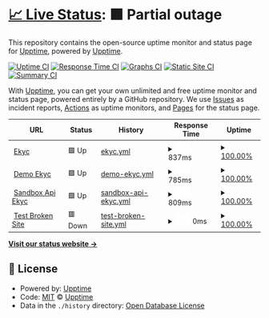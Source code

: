 # [📈 Live Status](https://uptime-srd.appota.ai): <!--live status--> **🟧 Partial outage**

This repository contains the open-source uptime monitor and status page for [Upptime](https://upptime.js.org), powered by [Upptime](https://github.com/upptime/upptime).

[![Uptime CI](https://github.com/upptime/upptime/workflows/Uptime%20CI/badge.svg)](https://github.com/upptime/upptime/actions?query=workflow%3A%22Uptime+CI%22)
[![Response Time CI](https://github.com/upptime/upptime/workflows/Response%20Time%20CI/badge.svg)](https://github.com/upptime/upptime/actions?query=workflow%3A%22Response+Time+CI%22)
[![Graphs CI](https://github.com/upptime/upptime/workflows/Graphs%20CI/badge.svg)](https://github.com/upptime/upptime/actions?query=workflow%3A%22Graphs+CI%22)
[![Static Site CI](https://github.com/upptime/upptime/workflows/Static%20Site%20CI/badge.svg)](https://github.com/upptime/upptime/actions?query=workflow%3A%22Static+Site+CI%22)
[![Summary CI](https://github.com/upptime/upptime/workflows/Summary%20CI/badge.svg)](https://github.com/upptime/upptime/actions?query=workflow%3A%22Summary+CI%22)

With [Upptime](https://upptime.js.org), you can get your own unlimited and free uptime monitor and status page, powered entirely by a GitHub repository. We use [Issues](https://github.com/upptime/upptime/issues) as incident reports, [Actions](https://github.com/upptime/upptime/actions) as uptime monitors, and [Pages](https://uptime-srd.appota.ai) for the status page.

<!--start: status pages-->
<!-- This summary is generated by Upptime (https://github.com/upptime/upptime) -->
<!-- Do not edit this manually, your changes will be overwritten -->
<!-- prettier-ignore -->
| URL | Status | History | Response Time | Uptime |
| --- | ------ | ------- | ------------- | ------ |
| <img alt="" src="https://icons.duckduckgo.com/ip3/ekyc.appota.ai.ico" height="13"> [Ekyc](https://ekyc.appota.ai) | 🟩 Up | [ekyc.yml](https://github.com/srd-ota/uptime/commits/HEAD/history/ekyc.yml) | <details><summary><img alt="Response time graph" src="./graphs/ekyc/response-time-week.png" height="20"> 837ms</summary><br><a href="https://uptime-srd.appota.ai/history/ekyc"><img alt="Response time 829" src="https://img.shields.io/endpoint?url=https%3A%2F%2Fraw.githubusercontent.com%2Fsrd-ota%2Fuptime%2FHEAD%2Fapi%2Fekyc%2Fresponse-time.json"></a><br><a href="https://uptime-srd.appota.ai/history/ekyc"><img alt="24-hour response time 773" src="https://img.shields.io/endpoint?url=https%3A%2F%2Fraw.githubusercontent.com%2Fsrd-ota%2Fuptime%2FHEAD%2Fapi%2Fekyc%2Fresponse-time-day.json"></a><br><a href="https://uptime-srd.appota.ai/history/ekyc"><img alt="7-day response time 837" src="https://img.shields.io/endpoint?url=https%3A%2F%2Fraw.githubusercontent.com%2Fsrd-ota%2Fuptime%2FHEAD%2Fapi%2Fekyc%2Fresponse-time-week.json"></a><br><a href="https://uptime-srd.appota.ai/history/ekyc"><img alt="30-day response time 852" src="https://img.shields.io/endpoint?url=https%3A%2F%2Fraw.githubusercontent.com%2Fsrd-ota%2Fuptime%2FHEAD%2Fapi%2Fekyc%2Fresponse-time-month.json"></a><br><a href="https://uptime-srd.appota.ai/history/ekyc"><img alt="1-year response time 829" src="https://img.shields.io/endpoint?url=https%3A%2F%2Fraw.githubusercontent.com%2Fsrd-ota%2Fuptime%2FHEAD%2Fapi%2Fekyc%2Fresponse-time-year.json"></a></details> | <details><summary><a href="https://uptime-srd.appota.ai/history/ekyc">100.00%</a></summary><a href="https://uptime-srd.appota.ai/history/ekyc"><img alt="All-time uptime 100.00%" src="https://img.shields.io/endpoint?url=https%3A%2F%2Fraw.githubusercontent.com%2Fsrd-ota%2Fuptime%2FHEAD%2Fapi%2Fekyc%2Fuptime.json"></a><br><a href="https://uptime-srd.appota.ai/history/ekyc"><img alt="24-hour uptime 100.00%" src="https://img.shields.io/endpoint?url=https%3A%2F%2Fraw.githubusercontent.com%2Fsrd-ota%2Fuptime%2FHEAD%2Fapi%2Fekyc%2Fuptime-day.json"></a><br><a href="https://uptime-srd.appota.ai/history/ekyc"><img alt="7-day uptime 100.00%" src="https://img.shields.io/endpoint?url=https%3A%2F%2Fraw.githubusercontent.com%2Fsrd-ota%2Fuptime%2FHEAD%2Fapi%2Fekyc%2Fuptime-week.json"></a><br><a href="https://uptime-srd.appota.ai/history/ekyc"><img alt="30-day uptime 100.00%" src="https://img.shields.io/endpoint?url=https%3A%2F%2Fraw.githubusercontent.com%2Fsrd-ota%2Fuptime%2FHEAD%2Fapi%2Fekyc%2Fuptime-month.json"></a><br><a href="https://uptime-srd.appota.ai/history/ekyc"><img alt="1-year uptime 100.00%" src="https://img.shields.io/endpoint?url=https%3A%2F%2Fraw.githubusercontent.com%2Fsrd-ota%2Fuptime%2FHEAD%2Fapi%2Fekyc%2Fuptime-year.json"></a></details>
| <img alt="" src="https://icons.duckduckgo.com/ip3/demo-ekyc.appota.ai.ico" height="13"> [Demo Ekyc](https://demo-ekyc.appota.ai) | 🟩 Up | [demo-ekyc.yml](https://github.com/srd-ota/uptime/commits/HEAD/history/demo-ekyc.yml) | <details><summary><img alt="Response time graph" src="./graphs/demo-ekyc/response-time-week.png" height="20"> 785ms</summary><br><a href="https://uptime-srd.appota.ai/history/demo-ekyc"><img alt="Response time 820" src="https://img.shields.io/endpoint?url=https%3A%2F%2Fraw.githubusercontent.com%2Fsrd-ota%2Fuptime%2FHEAD%2Fapi%2Fdemo-ekyc%2Fresponse-time.json"></a><br><a href="https://uptime-srd.appota.ai/history/demo-ekyc"><img alt="24-hour response time 662" src="https://img.shields.io/endpoint?url=https%3A%2F%2Fraw.githubusercontent.com%2Fsrd-ota%2Fuptime%2FHEAD%2Fapi%2Fdemo-ekyc%2Fresponse-time-day.json"></a><br><a href="https://uptime-srd.appota.ai/history/demo-ekyc"><img alt="7-day response time 785" src="https://img.shields.io/endpoint?url=https%3A%2F%2Fraw.githubusercontent.com%2Fsrd-ota%2Fuptime%2FHEAD%2Fapi%2Fdemo-ekyc%2Fresponse-time-week.json"></a><br><a href="https://uptime-srd.appota.ai/history/demo-ekyc"><img alt="30-day response time 825" src="https://img.shields.io/endpoint?url=https%3A%2F%2Fraw.githubusercontent.com%2Fsrd-ota%2Fuptime%2FHEAD%2Fapi%2Fdemo-ekyc%2Fresponse-time-month.json"></a><br><a href="https://uptime-srd.appota.ai/history/demo-ekyc"><img alt="1-year response time 820" src="https://img.shields.io/endpoint?url=https%3A%2F%2Fraw.githubusercontent.com%2Fsrd-ota%2Fuptime%2FHEAD%2Fapi%2Fdemo-ekyc%2Fresponse-time-year.json"></a></details> | <details><summary><a href="https://uptime-srd.appota.ai/history/demo-ekyc">100.00%</a></summary><a href="https://uptime-srd.appota.ai/history/demo-ekyc"><img alt="All-time uptime 100.00%" src="https://img.shields.io/endpoint?url=https%3A%2F%2Fraw.githubusercontent.com%2Fsrd-ota%2Fuptime%2FHEAD%2Fapi%2Fdemo-ekyc%2Fuptime.json"></a><br><a href="https://uptime-srd.appota.ai/history/demo-ekyc"><img alt="24-hour uptime 100.00%" src="https://img.shields.io/endpoint?url=https%3A%2F%2Fraw.githubusercontent.com%2Fsrd-ota%2Fuptime%2FHEAD%2Fapi%2Fdemo-ekyc%2Fuptime-day.json"></a><br><a href="https://uptime-srd.appota.ai/history/demo-ekyc"><img alt="7-day uptime 100.00%" src="https://img.shields.io/endpoint?url=https%3A%2F%2Fraw.githubusercontent.com%2Fsrd-ota%2Fuptime%2FHEAD%2Fapi%2Fdemo-ekyc%2Fuptime-week.json"></a><br><a href="https://uptime-srd.appota.ai/history/demo-ekyc"><img alt="30-day uptime 100.00%" src="https://img.shields.io/endpoint?url=https%3A%2F%2Fraw.githubusercontent.com%2Fsrd-ota%2Fuptime%2FHEAD%2Fapi%2Fdemo-ekyc%2Fuptime-month.json"></a><br><a href="https://uptime-srd.appota.ai/history/demo-ekyc"><img alt="1-year uptime 100.00%" src="https://img.shields.io/endpoint?url=https%3A%2F%2Fraw.githubusercontent.com%2Fsrd-ota%2Fuptime%2FHEAD%2Fapi%2Fdemo-ekyc%2Fuptime-year.json"></a></details>
| <img alt="" src="https://icons.duckduckgo.com/ip3/sb-api-ekyc.appota.ai.ico" height="13"> [Sandbox Api Ekyc](https://sb-api-ekyc.appota.ai/) | 🟩 Up | [sandbox-api-ekyc.yml](https://github.com/srd-ota/uptime/commits/HEAD/history/sandbox-api-ekyc.yml) | <details><summary><img alt="Response time graph" src="./graphs/sandbox-api-ekyc/response-time-week.png" height="20"> 809ms</summary><br><a href="https://uptime-srd.appota.ai/history/sandbox-api-ekyc"><img alt="Response time 850" src="https://img.shields.io/endpoint?url=https%3A%2F%2Fraw.githubusercontent.com%2Fsrd-ota%2Fuptime%2FHEAD%2Fapi%2Fsandbox-api-ekyc%2Fresponse-time.json"></a><br><a href="https://uptime-srd.appota.ai/history/sandbox-api-ekyc"><img alt="24-hour response time 651" src="https://img.shields.io/endpoint?url=https%3A%2F%2Fraw.githubusercontent.com%2Fsrd-ota%2Fuptime%2FHEAD%2Fapi%2Fsandbox-api-ekyc%2Fresponse-time-day.json"></a><br><a href="https://uptime-srd.appota.ai/history/sandbox-api-ekyc"><img alt="7-day response time 809" src="https://img.shields.io/endpoint?url=https%3A%2F%2Fraw.githubusercontent.com%2Fsrd-ota%2Fuptime%2FHEAD%2Fapi%2Fsandbox-api-ekyc%2Fresponse-time-week.json"></a><br><a href="https://uptime-srd.appota.ai/history/sandbox-api-ekyc"><img alt="30-day response time 857" src="https://img.shields.io/endpoint?url=https%3A%2F%2Fraw.githubusercontent.com%2Fsrd-ota%2Fuptime%2FHEAD%2Fapi%2Fsandbox-api-ekyc%2Fresponse-time-month.json"></a><br><a href="https://uptime-srd.appota.ai/history/sandbox-api-ekyc"><img alt="1-year response time 850" src="https://img.shields.io/endpoint?url=https%3A%2F%2Fraw.githubusercontent.com%2Fsrd-ota%2Fuptime%2FHEAD%2Fapi%2Fsandbox-api-ekyc%2Fresponse-time-year.json"></a></details> | <details><summary><a href="https://uptime-srd.appota.ai/history/sandbox-api-ekyc">100.00%</a></summary><a href="https://uptime-srd.appota.ai/history/sandbox-api-ekyc"><img alt="All-time uptime 100.00%" src="https://img.shields.io/endpoint?url=https%3A%2F%2Fraw.githubusercontent.com%2Fsrd-ota%2Fuptime%2FHEAD%2Fapi%2Fsandbox-api-ekyc%2Fuptime.json"></a><br><a href="https://uptime-srd.appota.ai/history/sandbox-api-ekyc"><img alt="24-hour uptime 100.00%" src="https://img.shields.io/endpoint?url=https%3A%2F%2Fraw.githubusercontent.com%2Fsrd-ota%2Fuptime%2FHEAD%2Fapi%2Fsandbox-api-ekyc%2Fuptime-day.json"></a><br><a href="https://uptime-srd.appota.ai/history/sandbox-api-ekyc"><img alt="7-day uptime 100.00%" src="https://img.shields.io/endpoint?url=https%3A%2F%2Fraw.githubusercontent.com%2Fsrd-ota%2Fuptime%2FHEAD%2Fapi%2Fsandbox-api-ekyc%2Fuptime-week.json"></a><br><a href="https://uptime-srd.appota.ai/history/sandbox-api-ekyc"><img alt="30-day uptime 100.00%" src="https://img.shields.io/endpoint?url=https%3A%2F%2Fraw.githubusercontent.com%2Fsrd-ota%2Fuptime%2FHEAD%2Fapi%2Fsandbox-api-ekyc%2Fuptime-month.json"></a><br><a href="https://uptime-srd.appota.ai/history/sandbox-api-ekyc"><img alt="1-year uptime 100.00%" src="https://img.shields.io/endpoint?url=https%3A%2F%2Fraw.githubusercontent.com%2Fsrd-ota%2Fuptime%2FHEAD%2Fapi%2Fsandbox-api-ekyc%2Fuptime-year.json"></a></details>
| <img alt="" src="https://icons.duckduckgo.com/ip3/thissitedoesnotexist.koj.co.ico" height="13"> [Test Broken Site](https://thissitedoesnotexist.koj.co) | 🟥 Down | [test-broken-site.yml](https://github.com/srd-ota/uptime/commits/HEAD/history/test-broken-site.yml) | <details><summary><img alt="Response time graph" src="./graphs/test-broken-site/response-time-week.png" height="20"> 0ms</summary><br><a href="https://uptime-srd.appota.ai/history/test-broken-site"><img alt="Response time 0" src="https://img.shields.io/endpoint?url=https%3A%2F%2Fraw.githubusercontent.com%2Fsrd-ota%2Fuptime%2FHEAD%2Fapi%2Ftest-broken-site%2Fresponse-time.json"></a><br><a href="https://uptime-srd.appota.ai/history/test-broken-site"><img alt="24-hour response time 0" src="https://img.shields.io/endpoint?url=https%3A%2F%2Fraw.githubusercontent.com%2Fsrd-ota%2Fuptime%2FHEAD%2Fapi%2Ftest-broken-site%2Fresponse-time-day.json"></a><br><a href="https://uptime-srd.appota.ai/history/test-broken-site"><img alt="7-day response time 0" src="https://img.shields.io/endpoint?url=https%3A%2F%2Fraw.githubusercontent.com%2Fsrd-ota%2Fuptime%2FHEAD%2Fapi%2Ftest-broken-site%2Fresponse-time-week.json"></a><br><a href="https://uptime-srd.appota.ai/history/test-broken-site"><img alt="30-day response time 0" src="https://img.shields.io/endpoint?url=https%3A%2F%2Fraw.githubusercontent.com%2Fsrd-ota%2Fuptime%2FHEAD%2Fapi%2Ftest-broken-site%2Fresponse-time-month.json"></a><br><a href="https://uptime-srd.appota.ai/history/test-broken-site"><img alt="1-year response time 0" src="https://img.shields.io/endpoint?url=https%3A%2F%2Fraw.githubusercontent.com%2Fsrd-ota%2Fuptime%2FHEAD%2Fapi%2Ftest-broken-site%2Fresponse-time-year.json"></a></details> | <details><summary><a href="https://uptime-srd.appota.ai/history/test-broken-site">100.00%</a></summary><a href="https://uptime-srd.appota.ai/history/test-broken-site"><img alt="All-time uptime 100.00%" src="https://img.shields.io/endpoint?url=https%3A%2F%2Fraw.githubusercontent.com%2Fsrd-ota%2Fuptime%2FHEAD%2Fapi%2Ftest-broken-site%2Fuptime.json"></a><br><a href="https://uptime-srd.appota.ai/history/test-broken-site"><img alt="24-hour uptime 100.00%" src="https://img.shields.io/endpoint?url=https%3A%2F%2Fraw.githubusercontent.com%2Fsrd-ota%2Fuptime%2FHEAD%2Fapi%2Ftest-broken-site%2Fuptime-day.json"></a><br><a href="https://uptime-srd.appota.ai/history/test-broken-site"><img alt="7-day uptime 100.00%" src="https://img.shields.io/endpoint?url=https%3A%2F%2Fraw.githubusercontent.com%2Fsrd-ota%2Fuptime%2FHEAD%2Fapi%2Ftest-broken-site%2Fuptime-week.json"></a><br><a href="https://uptime-srd.appota.ai/history/test-broken-site"><img alt="30-day uptime 100.00%" src="https://img.shields.io/endpoint?url=https%3A%2F%2Fraw.githubusercontent.com%2Fsrd-ota%2Fuptime%2FHEAD%2Fapi%2Ftest-broken-site%2Fuptime-month.json"></a><br><a href="https://uptime-srd.appota.ai/history/test-broken-site"><img alt="1-year uptime 100.00%" src="https://img.shields.io/endpoint?url=https%3A%2F%2Fraw.githubusercontent.com%2Fsrd-ota%2Fuptime%2FHEAD%2Fapi%2Ftest-broken-site%2Fuptime-year.json"></a></details>

<!--end: status pages-->

[**Visit our status website →**](https://uptime-srd.appota.ai)

## 📄 License

- Powered by: [Upptime](https://github.com/upptime/upptime)
- Code: [MIT](./LICENSE) © [Upptime](https://upptime.js.org)
- Data in the `./history` directory: [Open Database License](https://opendatacommons.org/licenses/odbl/1-0/)
